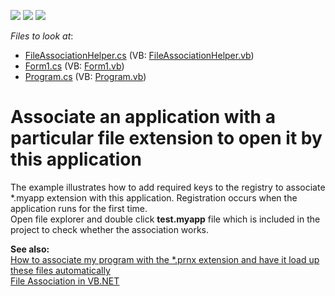 <!-- default badges list -->
![](https://img.shields.io/endpoint?url=https://codecentral.devexpress.com/api/v1/VersionRange/128608978/13.1.4%2B)
[![](https://img.shields.io/badge/Open_in_DevExpress_Support_Center-FF7200?style=flat-square&logo=DevExpress&logoColor=white)](https://supportcenter.devexpress.com/ticket/details/E3207)
[![](https://img.shields.io/badge/📖_How_to_use_DevExpress_Examples-e9f6fc?style=flat-square)](https://docs.devexpress.com/GeneralInformation/403183)
<!-- default badges end -->
<!-- default file list -->
*Files to look at*:

* [FileAssociationHelper.cs](./CS/FileAssociationHelper.cs) (VB: [FileAssociationHelper.vb](./VB/FileAssociationHelper.vb))
* [Form1.cs](./CS/Form1.cs) (VB: [Form1.vb](./VB/Form1.vb))
* [Program.cs](./CS/Program.cs) (VB: [Program.vb](./VB/Program.vb))
<!-- default file list end -->
# Associate an application with a particular file extension to open it by this application


<p>The example illustrates how to add required keys to the registry to associate *.myapp extension with this application. Registration occurs when the application runs for the first time. <br />
Open file explorer and double click <strong>t</strong><strong>est.myapp</strong> file which is included in the project to check whether the association works.</p><p><strong>See also:</strong><br />
<a href="https://www.devexpress.com/Support/Center/p/E477">How to associate my program with the *.prnx extension and have it load up these files automatically</a><br />
<a href="http://www.codeproject.com/KB/vb/VBFileAssociation.aspx"><u>File Association in VB.NET</u></a> </p>

<br/>


